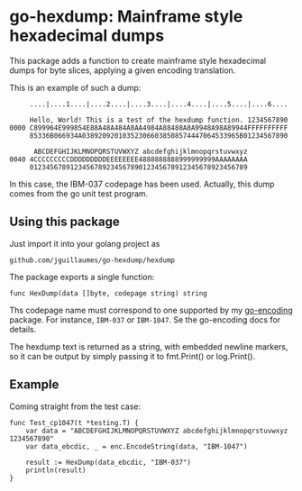 # go-hexdump: Mainframe style hexadecimal dumps

This package adds a function to create mainframe style hexadecimal dumps for byte slices, applying a given encoding translation.

This is an example of such a dump:

```
     ....|....1....|....2....|....3....|....4....|....5....|....6....

     Hello, World! This is a test of the hexdump function. 1234567890
0000 C899964E999854E88A48A484A8AA4984A88488A8A9948A98A89944FFFFFFFFFF
     85336B066934A038920920103523066038508574447064533965B01234567890

      ABCDEFGHIJKLMNOPQRSTUVWXYZ abcdefghijklmnopqrstuvwxyz
0040 4CCCCCCCCCDDDDDDDDDEEEEEEEE4888888888999999999AAAAAAAA
     012345678912345678923456789012345678912345678923456789
```

In this case, the IBM-037 codepage has been used. Actually, this dump comes from the go unit test program.

## Using this package

Just import it into your golang project as

`github.com/jguillaumes/go-hexdump/hexdump`

The package exports a single function:

```
func HexDump(data []byte, codepage string) string
```

Ths codepage name must correspond to one supported by my [go-encoding](https://github.com/jguillaumes/go-encoding) package. For instance, `IBM-037` or `IBM-1047`. Se the go-encoding docs for details.

The hexdump text is returned as a string, with embedded newline markers, so it can be output by simply passing it to fmt.Print() or log.Print().

## Example

Coming straight from the test case:

```golang
func Test_cp1047(t *testing.T) {
	var data = "ABCDEFGHIJKLMNOPQRSTUVWXYZ abcdefghijklmnopqrstuvwxyz 1234567890"
	var data_ebcdic, _ = enc.EncodeString(data, "IBM-1047")

	result := HexDump(data_ebcdic, "IBM-037")
	println(result)
}
```